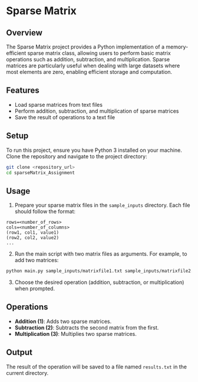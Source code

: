 # Sparse Matrix

## Overview

The Sparse Matrix project provides a Python implementation of a memory-efficient sparse matrix class, allowing users to perform basic matrix operations such as addition, subtraction, and multiplication. Sparse matrices are particularly useful when dealing with large datasets where most elements are zero, enabling efficient storage and computation.

## Features

- Load sparse matrices from text files
- Perform addition, subtraction, and multiplication of sparse matrices
- Save the result of operations to a text file

## Setup

To run this project, ensure you have Python 3 installed on your machine. Clone the repository and navigate to the project directory:

```bash
git clone <repository_url>
cd sparseMatrix_Assignment
```

## Usage

1. Prepare your sparse matrix files in the `sample_inputs` directory. Each file should follow the format:

```
rows=<number_of_rows>
cols=<number_of_columns>
(row1, col1, value1)
(row2, col2, value2)
...
```

2. Run the main script with two matrix files as arguments. For example, to add two matrices:

```bash
python main.py sample_inputs/matrixfile1.txt sample_inputs/matrixfile2.txt
```

3. Choose the desired operation (addition, subtraction, or multiplication) when prompted.

## Operations

- **Addition (1)**: Adds two sparse matrices.
- **Subtraction (2)**: Subtracts the second matrix from the first.
- **Multiplication (3)**: Multiplies two sparse matrices.

## Output

The result of the operation will be saved to a file named `results.txt` in the current directory.
